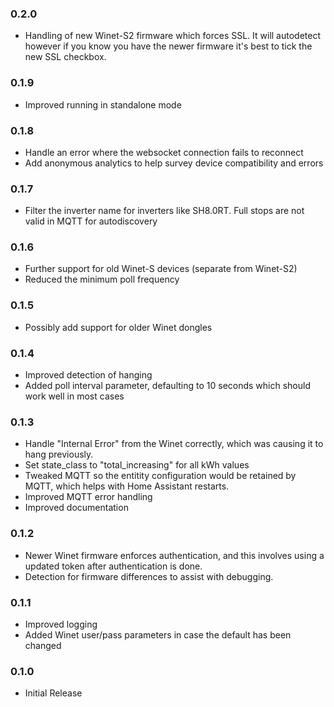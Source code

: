 ### 0.2.0

- Handling of new Winet-S2 firmware which forces SSL. It will autodetect however if you know you have the newer firmware it's best to tick the new SSL checkbox.

### 0.1.9

- Improved running in standalone mode

### 0.1.8

- Handle an error where the websocket connection fails to reconnect
- Add anonymous analytics to help survey device compatibility and errors

### 0.1.7

- Filter the inverter name for inverters like SH8.0RT. Full stops are not valid in MQTT for autodiscovery

### 0.1.6

- Further support for old Winet-S devices (separate from Winet-S2)
- Reduced the minimum poll frequency

### 0.1.5

- Possibly add support for older Winet dongles

### 0.1.4

- Improved detection of hanging
- Added poll interval parameter, defaulting to 10 seconds which should work well in most cases

### 0.1.3

- Handle "Internal Error" from the Winet correctly, which was causing it to hang previously.
- Set state_class to "total_increasing" for all kWh values
- Tweaked MQTT so the entitity configuration would be retained by MQTT, which helps with Home Assistant restarts.
- Improved MQTT error handling
- Improved documentation

### 0.1.2

- Newer Winet firmware enforces authentication, and this involves using a updated token after authentication is done.
- Detection for firmware differences to assist with debugging.

### 0.1.1

- Improved logging
- Added Winet user/pass parameters in case the default has been changed

### 0.1.0

- Initial Release
